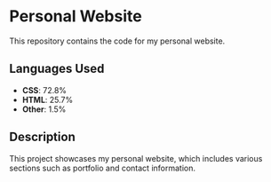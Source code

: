 # Personal Website

This repository contains the code for my personal website.

## Languages Used

- **CSS**: 72.8%
- **HTML**: 25.7%
- **Other**: 1.5%

## Description

This project showcases my personal website, which includes various sections such as portfolio and contact information.
